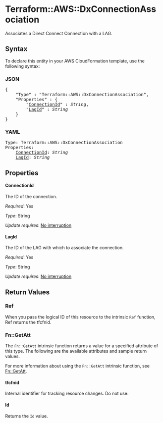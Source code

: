 # Terraform::AWS::DxConnectionAssociation

Associates a Direct Connect Connection with a LAG.

## Syntax

To declare this entity in your AWS CloudFormation template, use the following syntax:

### JSON

<pre>
{
    "Type" : "Terraform::AWS::DxConnectionAssociation",
    "Properties" : {
        "<a href="#connectionid" title="ConnectionId">ConnectionId</a>" : <i>String</i>,
        "<a href="#lagid" title="LagId">LagId</a>" : <i>String</i>
    }
}
</pre>

### YAML

<pre>
Type: Terraform::AWS::DxConnectionAssociation
Properties:
    <a href="#connectionid" title="ConnectionId">ConnectionId</a>: <i>String</i>
    <a href="#lagid" title="LagId">LagId</a>: <i>String</i>
</pre>

## Properties

#### ConnectionId

The ID of the connection.

_Required_: Yes

_Type_: String

_Update requires_: [No interruption](https://docs.aws.amazon.com/AWSCloudFormation/latest/UserGuide/using-cfn-updating-stacks-update-behaviors.html#update-no-interrupt)

#### LagId

The ID of the LAG with which to associate the connection.

_Required_: Yes

_Type_: String

_Update requires_: [No interruption](https://docs.aws.amazon.com/AWSCloudFormation/latest/UserGuide/using-cfn-updating-stacks-update-behaviors.html#update-no-interrupt)

## Return Values

### Ref

When you pass the logical ID of this resource to the intrinsic `Ref` function, Ref returns the tfcfnid.

### Fn::GetAtt

The `Fn::GetAtt` intrinsic function returns a value for a specified attribute of this type. The following are the available attributes and sample return values.

For more information about using the `Fn::GetAtt` intrinsic function, see [Fn::GetAtt](https://docs.aws.amazon.com/AWSCloudFormation/latest/UserGuide/intrinsic-function-reference-getatt.html).

#### tfcfnid

Internal identifier for tracking resource changes. Do not use.

#### Id

Returns the <code>Id</code> value.

